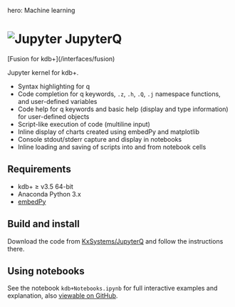 hero: <i class="fa fa-share-alt"></i> Machine learning

# ![Jupyter](/interfaces/img/jupyter.png) JupyterQ

<div class="fusion" markdown="1">
<i class="fa fa-superpowers"></i> [Fusion for kdb+](/interfaces/fusion)
</div>


Jupyter kernel for kdb+. 

-   Syntax highlighting for q
-   Code completion for q keywords, `.z`, `.h`, `.Q`, `.j` namespace functions, and user-defined variables
-   Code help for q keywords and basic help (display and type information) for user-defined objects
-   Script-like execution of code (multiline input)
-   Inline display of charts created using embedPy and matplotlib
-   Console stdout/stderr capture and display in notebooks
-   Inline loading and saving of scripts into and from notebook cells


## Requirements 

-   kdb+ ≥ v3.5 64-bit
-   Anaconda Python 3.x
-   [embedPy](https://github.com/KxSystems/embedPy)


## Build and install

<i class="fa fa-download"></i> Download the code from <i class="fa fa-github"></i> [KxSystems/JupyterQ](https://github.com/kxsystems/jupyterq) and follow the instructions there.


## Using notebooks

See the notebook `kdb+Notebooks.ipynb` for full interactive examples and explanation, also [viewable on GitHub](https://github.com/KxSystems/jupyterq/blob/master/kdb%2BNotebooks.ipynb).


